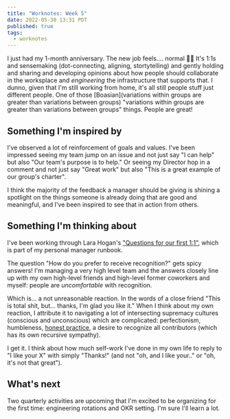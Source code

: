 ```yaml
---
title: "Worknotes: Week 5"
date: 2022-05-30 13:31 PDT
published: true
tags: 
  - worknotes
---
```


I just had my 1-month anniversary. The new job feels.... normal 🤷‍♀️ It's 1:1s and sensemaking (dot-connecting, aligning, stortytelling) and gently holding and sharing and developing opinions about how people should collaborate in the worksplace and _engineering_ the infrastructure that supports that. I dunno, given that I'm still working from home, it's all still people stuff just different people. One of those [Boasian](variations within groups are greater than variations between groups) "variations within groups are greater than variations between groups" things. People are great!

## Something I'm inspired by

I've observed a lot of reinforcement of goals and values. I've been impressed seeing my team jump on an issue and not just say "I can help" but also "Our team's purpose is to help." Or seeing my Director hop in a comment and not just say "Great work" but also "This is a great example of our group's charter". 

I think the majority of the feedback a manager should be giving is shining a spotlight on the things someone is already doing that are good and meaningful, and I've been inspired to see that in action from others.

## Something I'm thinking about

I've been working through Lara Hogan's ["Questions for our first 1:1"](https://larahogan.me/blog/first-one-on-one-questions/), which is part of my personal manager runbook. 

The question "How do you prefer to receive recognition?" gets spicy answers!  I'm managing a very high level team and the answers closely line up with my own high-level friends and high-level former coworkers and myself: people are _uncomfortable_ with recognition. 

Which is... a not unreasonable reaction. In the words of a close friend "This is total shit, but... thanks, I'm glad you like it."  When I think about my own reaction, I attribute it to navigating a lot of intersecting supremacy cultures (conscious and unconscious) which are complicated: perfectionism, humbleness, [honest practice](http://transmissionproject.org/current/2011/4/honest-practice-how-the-public-sector-can-look-at-itself-new-article-in-resources.html), a desire to recognize all contributors (which has its own recursive sympathy). 

I get it. I think about how much self-work I've done in my own life to reply to "I like your X" with simply "Thanks!" (and not "oh, and I like your.." or "oh, it's not that great"). 

## What's next
Two quarterly activities are upcoming that I'm excited to be organizing for the first time: engineering rotations and OKR setting. I'm sure I'll learn a lot.
